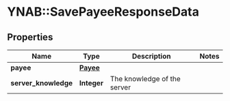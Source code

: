 # YNAB::SavePayeeResponseData

## Properties

| Name | Type | Description | Notes |
| ---- | ---- | ----------- | ----- |
| **payee** | [**Payee**](Payee.md) |  |  |
| **server_knowledge** | **Integer** | The knowledge of the server |  |

